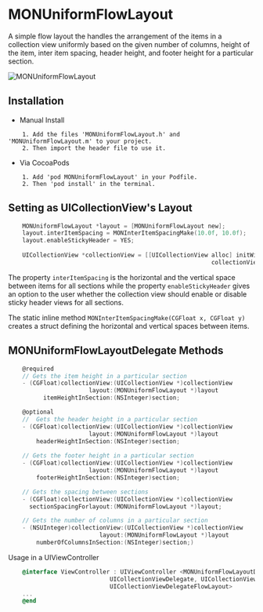 # MONUniformFlowLayout
A simple flow layout the handles the arrangement of the items in a collection view uniformly based on the given number of columns, height of the item, inter item spacing, header height, and footer height for a particular section. 

<!-- screenshot -->
![MONUniformFlowLayout](https://raw.github.com/mownier/MONUniformFlowLayout/master/MONUniformFlowLayout-Screenshot.png)

## Installation
 * Manual Install

```
    1. Add the files 'MONUniformFlowLayout.h' and 'MONUniformFlowLayout.m' to your project.
    2. Then import the header file to use it.
```

* Via CocoaPods

```
    1. Add 'pod MONUniformFlowLayout' in your Podfile.
    2. Then 'pod install' in the terminal.
```

## Setting as UICollectionView's Layout
```objective-c
    MONUniformFlowLayout *layout = [MONUniformFlowLayout new];
    layout.interItemSpacing = MONInterItemSpacingMake(10.0f, 10.0f);
    layout.enableStickyHeader = YES;
    
    UICollectionView *collectionView = [[UICollectionView alloc] initWithFrame:self.view.bounds 
                                                          collectionViewLayout:layout];
```
The property `interItemSpacing` is the horizontal and the vertical space between items for all sections while the property `enableStickyHeader` gives an option to the user whether the collection view should enable or disable sticky header views for all sections.

The static inline method `MONInterItemSpacingMake(CGFloat x, CGFloat y)` creates a struct defining the horizontal and vertical spaces between items.

## MONUniformFlowLayoutDelegate Methods
```objective-c
    @required
    // Gets the item height in a particular section
    - (CGFloat)collectionView:(UICollectionView *)collectionView  
                       layout:(MONUniformFlowLayout *)layout 
          itemHeightInSection:(NSInteger)section;

    @optional
    //  Gets the header height in a particular section
    - (CGFloat)collectionView:(UICollectionView *)collectionView
                       layout:(MONUniformFlowLayout *)layout 
        headerHeightInSection:(NSInteger)section;
    
    // Gets the footer height in a particular section
    - (CGFloat)collectionView:(UICollectionView *)collectionView
                       layout:(MONUniformFlowLayout *)layout
        footerHeightInSection:(NSInteger)section;

    // Gets the spacing between sections
    - (CGFloat)collectionView:(UICollectionView *)collectionView
      sectionSpacingForlayout:(MONUniformFlowLayout *)layout;

    // Gets the number of columns in a particular section
    - (NSUInteger)collectionView:(UICollectionView *)collectionView
                          layout:(MONUniformFlowLayout *)layout
        numberOfColumnsInSection:(NSInteger)section;)
```

Usage in a UIViewController

```objective-c
    @interface ViewController : UIViewController <MONUniformFlowLayoutDelegate,
                             UICollectionViewDelegate, UICollectionViewDataSource,
                             UICollectionViewDelegateFlowLayout>
    ...
    @end
```